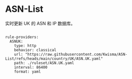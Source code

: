 
# ASN-List

实时更新 UK 的 ASN 和 IP 数据库。

<pre><code class="language-javascript">
rule-providers:
  ASNUK:
    type: http
    behavior: classical
    url: "https://raw.githubusercontent.com/Kwisma/ASN-List/refs/heads/main/country/UK/ASN.UK.yaml"
    path: ./ruleset/ASN.UK.yaml
    interval: 86400
    format: yaml
</code></pre>